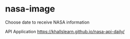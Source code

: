 # nasa-image
Choose date to receive NASA information


API Application
https://khallslearn.github.io/nasa-api-daily/
